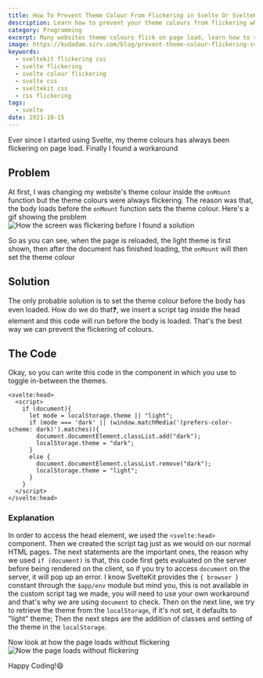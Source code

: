 ```yaml
---
title: How To Prevent Theme Colour From Flickering in Svelte Or SvelteKit
description: Learn how to prevent your theme colours from flickering when your page loads in your Svelte or SvelteKit website
category: Programming
excerpt: Many websites theme colours flick on page load, learn how to solve that
image: https://kudadam.sirv.com/blog/prevent-theme-colour-flickering-svelte/hero.jpg
keywords:
  - sveltekit flickering css
  - svelte flickering
  - svelte colour flickering
  - svelte css
  - sveltekit css
  - css flickering
tags:
  - svelte
date: 2021-10-15	
---
```


<p class="intro">
	Ever since I started using Svelte, my theme colours has always been flickering on page load. Finally I found a workaround
</p>

## Problem

At first, I was changing my website's theme colour inside the `onMount` function but the theme colours were always flickering. The reason was that, the body loads before the `onMount` function sets the theme colour.
Here's a gif showing the problem
![How the screen was flickering before I found a solution](https://kudadam.sirv.com/blog/prevent-theme-colour-flickering-svelte/flickering.gif)

So as you can see, when the page is reloaded, the light theme is first shown, then after the document has finished loading, the `onMount` will then set the theme colour

## Solution

The only probable solution is to set the theme colour before the body has even loaded. How do we do that:question:, we insert a script tag inside the head element and this code will run before the body is loaded. That's the best way we can prevent the flickering of colours.

## The Code
Okay, so you can write this code in the component in which you use to toggle in-between the themes.

```svelte
<svelte:head>
  <script>
    if (document){
      let mode = localStorage.theme || "light";
      if (mode === 'dark' || (window.matchMedia('(prefers-color-scheme: dark)').matches)){
        document.documentElement.classList.add("dark");
        localStorage.theme = "dark";
      }
      else {
        document.documentElement.classList.remove("dark");
        localStorage.theme = "light";
      }
    }
  </script>
</svelte:head>
```

### Explanation

In order to access the head element, we used the `<svelte:head>` component. Then we created the script tag just as we would on our normal HTML pages. The next statements are the important ones, the reason why we used `if (document)` is that, this code first gets evaluated on the server before being rendered on the client, so if you try to access `document` on the server, it will pop up an error.
I know SvelteKit provides the `{ browser }` constant through the `$app/env` module but mind you, this is not available in the custom script tag we made, you will need to use your own workaround and that's why we are using `document` to check.
Then on the next line, we try to retrieve the theme from the `localStorage`, if it's not set, it defaults to "light" theme;
Then the next steps are the addition of classes and setting of the theme in the `localStorage`.

Now look at how the page loads without flickering
![Now the page loads without flickering](https://kudadam.sirv.com/blog/prevent-theme-colour-flickering-svelte/non_flickering.gif)

Happy Coding!:smile:

